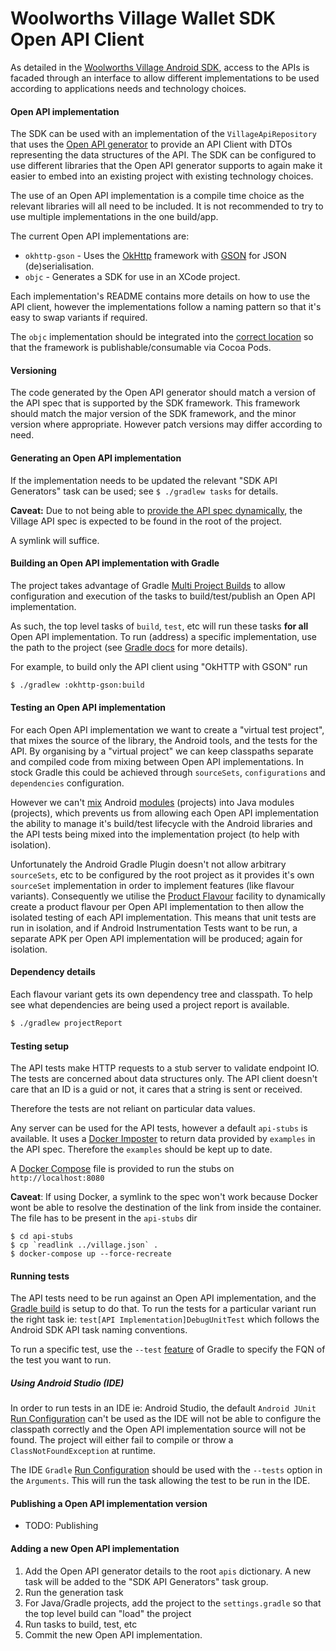 # Woolworths Village Wallet SDK Open API Client

As detailed in the [Woolworths Village Android SDK](https://github.com/woolworthslimited/paysdk2-android),
access to the APIs is facaded through an interface to allow different
implementations to be used according to applications needs and
technology choices.

#### Open API implementation

The SDK can be used with an implementation of the `VillageApiRepository`
that uses the [Open API generator](https://openapi-generator.tech/) to
provide an API Client with DTOs representing the data structures of the
API. The SDK can be configured to use different libraries that the Open
API generator supports to again make it easier to embed into an existing
project with existing technology choices.

The use of an Open API implementation is a compile time choice as the
relevant libraries will all need to be included. It is not recommended to
try to use multiple implementations in the one build/app.

The current Open API implementations are:
 - `okhttp-gson` - Uses the [OkHttp](https://square.github.io/okhttp/)
     framework with [GSON](https://github.com/google/gson) for JSON
     (de)serialisation.
 - `objc` - Generates a SDK for use in an XCode project.

Each implementation's README contains more details on how to use the
API client, however the implementations follow a naming pattern so
that it's easy to swap variants if required.

The `objc` implementation should be integrated into the [correct location](https://github.com/woolworthslimited/paysdk2-openapi-ios)
so that the framework is publishable/consumable via Cocoa Pods.

#### Versioning

The code generated by the Open API generator should match a version of
the API spec that is supported by the SDK framework. This framework
should match the major version of the SDK framework, and the minor
version where appropriate. However patch versions may differ according
to need.

#### Generating an Open API implementation

If the implementation needs to be updated the relevant "SDK API Generators"
task can be used; see `$ ./gradlew tasks` for details.

**Caveat:** Due to not being able to [provide the API spec dynamically](https://github.com/OpenAPITools/openapi-generator/issues/5965),
the Village API spec is expected to be found in the root of the project.

A symlink will suffice.

#### Building an Open API implementation with Gradle

The project takes advantage of Gradle [Multi Project Builds](https://docs.gradle.org/current/userguide/multi_project_builds.html)
to allow configuration and execution of the tasks to build/test/publish
an Open API implementation.

As such, the top level tasks of `build`, `test`, etc will run these tasks
**for all** Open API implementation. To run (address) a specific implementation, use the
path to the project (see [Gradle docs](https://docs.gradle.org/current/userguide/multi_project_builds.html#sec:running_partial_build_from_the_root)
for more details).

For example, to build only the API client using "OkHTTP with GSON" run

```sh
$ ./gradlew :okhttp-gson:build
```

#### Testing an Open API implementation

For each Open API implementation we want to create a "virtual test project", that
mixes the source of the library, the Android tools, and the tests
for the API. By organising by a "virtual project" we can keep
classpaths separate and compiled code from mixing between Open API implementations.
In stock Gradle this could be achieved through `sourceSets`,
`configurations` and `dependencies` configuration.

However we can't [mix](https://stackoverflow.com/questions/49714744/failed-to-resolve-project-android-library-and-java-library-module-dependency)
Android [modules](https://docs.gradle.org/current/userguide/dependency_management_terminology.html#sub:terminology_module)
(projects) into Java modules (projects), which prevents us from allowing
each Open API implementation the ability to manage it's build/test lifecycle with
the Android libraries and the API tests being mixed into the implementation
project (to help with isolation).

Unfortunately the Android Gradle Plugin doesn't not allow arbitrary
`sourceSets`, etc to be configured by the root project as it provides
it's own `sourceSet` implementation in order to implement features
(like flavour variants). Consequently we utilise the [Product Flavour](https://developer.android.com/studio/build/build-variants#product-flavors)
facility to dynamically create a product flavour per Open API implementation to
then allow the isolated testing of each API implementation. This means that
unit tests are run in isolation, and if Android Instrumentation Tests
want to be run, a separate APK per Open API implementation will be produced; again
for isolation.

#### Dependency details

Each flavour variant gets its own dependency tree and classpath. To help
see what dependencies are being used a project report is available.

```sh
$ ./gradlew projectReport 
```

#### Testing setup

The API tests make HTTP requests to a stub server to validate endpoint
IO. The tests are concerned about data structures only. The API client doesn't
care that an ID is a guid or not, it cares that a string is sent or received.

Therefore the tests are not reliant on particular data values.

Any server can be used for the API tests, however a default `api-stubs`
is available. It uses a [Docker Imposter](https://github.com/outofcoffee/imposter)
to return data provided by `examples` in the API spec. Therefore the
`examples` should be kept up to date.

A [Docker Compose](https://docs.docker.com/compose/) file is provided to
run the stubs on `http://localhost:8080`

**Caveat**: If using Docker, a symlink to the spec won't work because
Docker wont be able to resolve the destination of the link from inside
the container. The file has to be present in the `api-stubs` dir

```shell
$ cd api-stubs
$ cp `readlink ../village.json` .
$ docker-compose up --force-recreate
```

#### Running tests

The API tests need to be run against an Open API implementation, and the [Gradle
build](https://developer.android.com/studio/test/command-line) is setup
to do that. To run the tests for a particular variant run the right
task ie: `test[API Implementation]DebugUnitTest` which follows the Android SDK API
task naming conventions.

To run a specific test, use the `--test` [feature](https://docs.gradle.org/current/userguide/java_testing.html#test_filtering)
of Gradle to specify the FQN of the test you want to run.

##### Using Android Studio (IDE)

In order to run tests in an IDE ie: Android Studio, the default
`Android JUnit` [Run Configuration](https://developer.android.com/studio/test#run_a_test)
can't be used as the IDE will not be able to configure the classpath
correctly and the Open API implementation source will not be found. The project
will either fail to compile or throw a `ClassNotFoundException` at runtime.

The IDE `Gradle` [Run Configuration](https://www.jetbrains.com/help/idea/create-run-debug-configuration-gradle-tasks.html)
should be used with the `--tests` option in the `Arguments`. This will run
the task allowing the test to be run in the IDE.

#### Publishing a Open API implementation version

- TODO: Publishing

#### Adding a new Open API implementation

1. Add the Open API generator details to the root `apis` dictionary. A
new task will be added to the "SDK API Generators" task group.
2. Run the generation task
3. For Java/Gradle projects, add the project to the `settings.gradle`
so that the top level build can "load" the project
4. Run tasks to build, test, etc
5. Commit the new Open API implementation.
